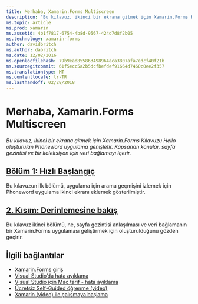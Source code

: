 ```yaml
---
title: Merhaba, Xamarin.Forms Multiscreen
description: "Bu kılavuz, ikinci bir ekrana gitmek için Xamarin.Forms Kılavuzu Hello oluşturulan Phoneword uygulama genişletir. Kapsanan konular, sayfa gezintisi ve bir koleksiyon için veri bağlamayı içerir."
ms.topic: article
ms.prod: xamarin
ms.assetid: 4b1f7817-6754-4b8d-9567-424d7d8f2b05
ms.technology: xamarin-forms
author: davidbritch
ms.author: dabritch
ms.date: 12/02/2016
ms.openlocfilehash: 79b9ead855863498964aca3807afa7edcf40f21b
ms.sourcegitcommit: 61f5ecc5a2b5dcfbefdef91664d7460c0ee2f357
ms.translationtype: MT
ms.contentlocale: tr-TR
ms.lasthandoff: 02/28/2018
---
```

# <a name="hello-xamarinforms-multiscreen"></a>Merhaba, Xamarin.Forms Multiscreen

_Bu kılavuz, ikinci bir ekrana gitmek için Xamarin.Forms Kılavuzu Hello oluşturulan Phoneword uygulama genişletir. Kapsanan konular, sayfa gezintisi ve bir koleksiyon için veri bağlamayı içerir._

## <a name="part-1-quickstartxamarin-formsget-startedhello-xamarin-forms-multiscreenquickstartmd"></a>[Bölüm 1: Hızlı Başlangıç](~/xamarin-forms/get-started/hello-xamarin-forms-multiscreen/quickstart.md)

Bu kılavuzun ilk bölümü, uygulama için arama geçmişini izlemek için Phoneword uygulama ikinci ekranı eklemek gösterilmiştir.

## <a name="part-2-deep-divexamarin-formsget-startedhello-xamarin-forms-multiscreendeepdivemd"></a>[2. Kısım: Derinlemesine bakış](~/xamarin-forms/get-started/hello-xamarin-forms-multiscreen/deepdive.md)

Bu kılavuz ikinci bölümü, ne, sayfa gezintisi anlaşılması ve veri bağlamanın bir Xamarin.Forms uygulaması geliştirmek için oluşturulduğunu gözden geçirir.


## <a name="related-links"></a>İlgili bağlantılar

- [Xamarin.Forms giriş](~/xamarin-forms/get-started/introduction-to-xamarin-forms.md)
- [Visual Studio’da hata ayıklama](http://msdn.microsoft.com/library/k0k771bt%28v=vs.90%29.aspx)
- [Visual Studio için Mac tarif - hata ayıklama](https://developer.xamarin.com/recipes/cross-platform/ide/debugging/)
- [Ücretsiz Self-Guided öğrenme (video)](https://university.xamarin.com/self-guided)
- [Xamarin (video) ile çalışmaya başlama](https://developer.xamarin.com/videos/)
